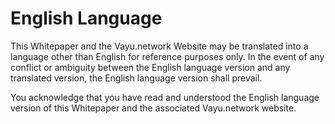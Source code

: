 # English Language

This Whitepaper and the Vayu.network Website may be translated into a language other than English for reference purposes only. In the event of any conflict or ambiguity between the English language version and any translated version, the English language version shall prevail.

You acknowledge that you have read and understood the English language version of this Whitepaper and the associated Vayu.network website. 